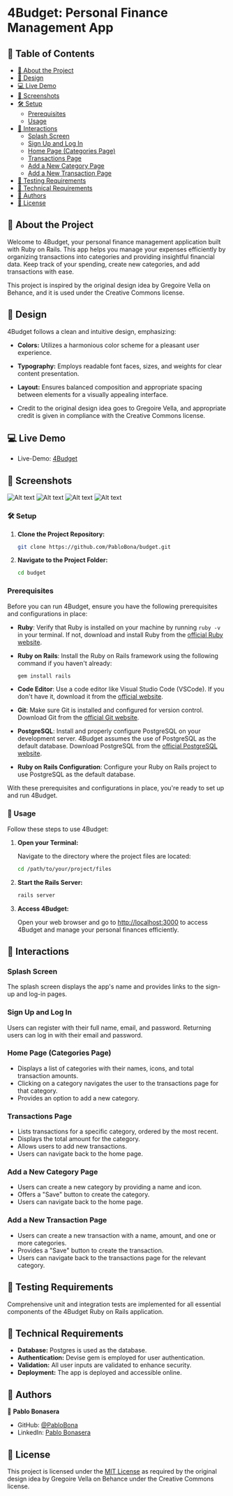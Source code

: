 # 4Budget: Personal Finance Management App

## 📗 Table of Contents

- [📖 About the Project](#about-project)
- [🎨 Design](#design)
- [💻 Live Demo](#live-demo)
- [📸 Screenshots](#screenshots)
- [🛠 Setup](#setup)
  - [Prerequisites](#prerequisites)
  - [Usage](#usage)
- [🚀 Interactions](#interactions)
  - [Splash Screen](#splash-screen)
  - [Sign Up and Log In](#sign-up-and-log-in)
  - [Home Page (Categories Page)](#home-page-categories-page)
  - [Transactions Page](#transactions-page)
  - [Add a New Category Page](#add-a-new-category-page)
  - [Add a New Transaction Page](#add-a-new-transaction-page)
- [🧪 Testing Requirements](#testing-requirements)
- [🔧 Technical Requirements](#technical-requirements)
- [👥 Authors](#authors)
- [📜 License](#license)

## 📖 About the Project <a name="about-project"></a>

Welcome to 4Budget, your personal finance management application built with Ruby on Rails. This app helps you manage your expenses efficiently by organizing transactions into categories and providing insightful financial data. Keep track of your spending, create new categories, and add transactions with ease.

This project is inspired by the original design idea by Gregoire Vella on Behance, and it is used under the Creative Commons license.

## 🎨 Design <a name="design"></a>

4Budget follows a clean and intuitive design, emphasizing:

- **Colors:** Utilizes a harmonious color scheme for a pleasant user experience.
- **Typography:** Employs readable font faces, sizes, and weights for clear content presentation.
- **Layout:** Ensures balanced composition and appropriate spacing between elements for a visually appealing interface.

- Credit to the original design idea goes to Gregoire Vella, and appropriate credit is given in compliance with the Creative Commons license.

## 💻 Live Demo  <a name="live-demo"></a>

- Live-Demo: [4Budget](https://budget-app-y2fh.onrender.com)

## 📸 Screenshots <a name="screenshots"></a>

![Alt text](image.png)
![Alt text](image-1.png)
![Alt text](image-2.png)
![Alt text](image-3.png)
### 🛠 Setup <a name="setup"></a>

1. **Clone the Project Repository:**

   ```bash
   git clone https://github.com/PabloBona/budget.git
   ```
   
2. **Navigate to the Project Folder:**

   ```bash
   cd budget
   ```

### Prerequisites <a name="prerequisites"></a>

Before you can run 4Budget, ensure you have the following prerequisites and configurations in place:

- **Ruby**: Verify that Ruby is installed on your machine by running `ruby -v` in your terminal. If not, download and install Ruby from the [official Ruby website](https://www.ruby-lang.org/en/documentation/installation/).

- **Ruby on Rails**: Install the Ruby on Rails framework using the following command if you haven't already:

  ```bash
  gem install rails
  ```

- **Code Editor**: Use a code editor like Visual Studio Code (VSCode). If you don't have it, download it from the [official website](https://code.visualstudio.com/).

- **Git**: Make sure Git is installed and configured for version control. Download Git from the [official Git website](https://git-scm.com/downloads).

- **PostgreSQL**: Install and properly configure PostgreSQL on your development server. 4Budget assumes the use of PostgreSQL as the default database. Download PostgreSQL from the [official PostgreSQL website](https://www.postgresql.org/download/).

- **Ruby on Rails Configuration**: Configure your Ruby on Rails project to use PostgreSQL as the default database.

With these prerequisites and configurations in place, you're ready to set up and run 4Budget.

### 📖 Usage <a name="usage"></a>

Follow these steps to use 4Budget:

1. **Open your Terminal:**

   Navigate to the directory where the project files are located:

   ```bash
   cd /path/to/your/project/files
   ```

2. **Start the Rails Server:**

   ```bash
   rails server
   ```

3. **Access 4Budget:**

   Open your web browser and go to [http://localhost:3000](http://localhost:3000) to access 4Budget and manage your personal finances efficiently.

## 🚀 Interactions <a name="interactions"></a>


### Splash Screen <a name="splash-screen"></a>

The splash screen displays the app's name and provides links to the sign-up and log-in pages.

### Sign Up and Log In <a name="sign-up-and-log-in"></a>

Users can register with their full name, email, and password. Returning users can log in with their email and password.

### Home Page (Categories Page) <a name="home-page-categories-page"></a>

- Displays a list of categories with their names, icons, and total transaction amounts.
- Clicking on a category navigates the user to the transactions page for that category.
- Provides an option to add a new category.

### Transactions Page <a name="transactions-page"></a>

- Lists transactions for a specific category, ordered by the most recent.
- Displays the total amount for the category.
- Allows users to add new transactions.
- Users can navigate back to the home page.

### Add a New Category Page <a name="add-a-new-category-page"></a>

- Users can create a new category by providing a name and icon.
- Offers a "Save" button to create the category.
- Users can navigate back to the home page.

### Add a New Transaction Page <a name="add-a-new-transaction-page"></a>

- Users can create a new transaction with a name, amount, and one or more categories.
- Provides a "Save" button to create the transaction.
- Users can navigate back to the transactions page for the relevant category.

## 🧪 Testing Requirements <a name="testing-requirements"></a>

Comprehensive unit and integration tests are implemented for all essential components of the 4Budget Ruby on Rails application.

## 🔧 Technical Requirements <a name="technical-requirements"></a>

- **Database:** Postgres is used as the database.
- **Authentication:** Devise gem is employed for user authentication.
- **Validation:** All user inputs are validated to enhance security.
- **Deployment:** The app is deployed and accessible online.

## 👥 Authors <a name="authors"></a>

👤 **Pablo Bonasera**
- GitHub: [@PabloBona](https://github.com/PabloBona)
- LinkedIn: [Pablo Bonasera](https://www.linkedin.com/in/pablo-bonasera/)

## 📜 License <a name="license"></a>

This project is licensed under the [MIT License](https://github.com/PabloBona/budget/blob/dev/MIT.md) as required by the original design idea by Gregoire Vella on Behance under the Creative Commons license.